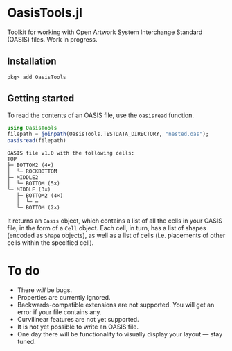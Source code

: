 # OasisTools.jl

Toolkit for working with Open Artwork System Interchange Standard (OASIS) files. Work in progress.

## Installation

```
pkg> add OasisTools
```

## Getting started

To read the contents of an OASIS file, use the `oasisread` function.

```julia
using OasisTools
filepath = joinpath(OasisTools.TESTDATA_DIRECTORY, "nested.oas");
oasisread(filepath)
```

```
OASIS file v1.0 with the following cells:
TOP
├─ BOTTOM2 (4×)
│  └─ ROCKBOTTOM
├─ MIDDLE2
│  └─ BOTTOM (5×)
└─ MIDDLE (3×)
   ├─ BOTTOM2 (4×)
   │  └─ ⋯
   └─ BOTTOM (2×)
```

It returns an `Oasis` object, which contains a list of all the cells in your OASIS file, in the form of a `Cell` object. Each cell, in turn, has a list of shapes (encoded as `Shape` objects), as well as a list of cells (i.e. placements of other cells within the specified cell).

# To do

- There *will* be bugs.
- Properties are currently ignored.
- Backwards-compatible extensions are not supported. You will get an error if your file contains any.
- Curvilinear features are not yet supported.
- It is not yet possible to write an OASIS file.
- One day there will be functionality to visually display your layout &mdash; stay tuned.

